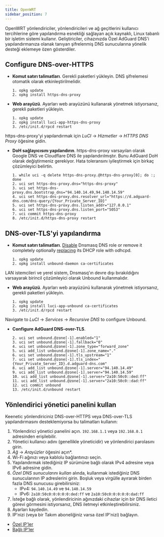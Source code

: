 ```yaml
---
title: OpenWRT
sidebar_position: 7
---
```


OpenWRT yönlendiriciler, yönlendiricileri ve ağ geçitlerini kullanıcı tercihlerine göre yapılandırma esnekliği sağlayan açık kaynaklı, Linux tabanlı bir işletim sistemi kullanır. Geliştiriciler, cihazınızda Özel AdGuard DNS'i yapılandırmanıza olanak tanıyan şifrelenmiş DNS sunucularına yönelik desteği eklemeye özen gösterdiler.

## Configure DNS-over-HTTPS

- **Komut satırı talimatları**. Gerekli paketleri yükleyin. DNS şifrelemesi otomatik olarak etkinleştirilmelidir.

  ```# Install packages
  1. opkg update
  2. opkg install https-dns-proxy
  ```
- **Web arayüzü**. Ayarları web arayüzünü kullanarak yönetmek istiyorsanız, gerekli paketleri yükleyin.

  ```# Install packages
  1. opkg update
  2. opkg install luci-app-https-dns-proxy
  3. /etc/init.d/rpcd restart
  ```

https-dns-proxy'yi yapılandırmak için _LuCI_ → _Hizmetler_ → _HTTPS DNS Proxy_ öğesine gidin.

- **DoH sağlayıcısını yapılandırın**. https-dns-proxy varsayılan olarak Google DNS ve Cloudflare DNS ile yapılandırılmıştır. Bunu AdGuard DoH olarak değiştirmeniz gerekiyor. Hata toleransını iyileştirmek için birkaç çözümleyici belirtin.

  ```# Configure DoH provider
  1. while uci -q delete https-dns-proxy.@https-dns-proxy[0]; do :; done
  2. uci set https-dns-proxy.dns="https-dns-proxy"
  3. uci set https-dns-proxy.dns.bootstrap_dns="94.140.14.49,94.140.14.59"
  4. uci set https-dns-proxy.dns.resolver_url="https://d.adguard-dns.com/dns-query/{Your_Private_Server_ID}"
  5. uci set https-dns-proxy.dns.listen_addr="127.0.0.1"
  6. uci set https-dns-proxy.dns.listen_port="5053"
  7. uci commit https-dns-proxy
  8. /etc/init.d/https-dns-proxy restart
  ```

## DNS-over-TLS'yi yapılandırma

- **Komut satırı talimatları**. [Disable](https://openwrt.org/docs/guide-user/base-system/dhcp_configuration#disabling_dns_role) Dnsmasq DNS role or remove it completely optionally [replacing](https://openwrt.org/docs/guide-user/base-system/dhcp_configuration#replacing_dnsmasq_with_odhcpd_and_unbound) its DHCP role with odhcpd.

  ```# Install packages
  1. opkg update
  2. opkg install unbound-daemon ca-certificates
  ```

LAN istemcileri ve yerel sistem, Dnsmasq'ın devre dışı bırakıldığını varsayarak birincil çözümleyici olarak Unbound kullanmalıdır.

- **Web arayüzü**. Ayarları web arayüzünü kullanarak yönetmek istiyorsanız, gerekli paketleri yükleyin.

  ```# Install packages
  1. opkg update
  2. opkg install luci-app-unbound ca-certificates
  3. /etc/init.d/rpcd restart
  ```

Navigate to _LuCI_ → _Services_ → _Recursive DNS_ to configure Unbound.

- **Configure AdGuard DNS-over-TLS**.

  ```1. uci add unbound zone
  2. uci set unbound.@zone[-1].enabled="1"
  3. uci set unbound.@zone[-1].fallback="0"
  4. uci set unbound.@zone[-1].zone_type="forward_zone"
  5. uci add_list unbound.@zone[-1].zone_name="."
  6. uci set unbound.@zone[-1].tls_upstream="1"
  7. uci set unbound.@zone[-1].tls_index="{Your_Private_Server_ID}.d.adguard-dns.com"
  8. uci add_list unbound.@zone[-1].server="94.140.14.49"
  9. uci add_list unbound.@zone[-1].server="94.140.14.59"
  10. uci add_list unbound.@zone[-1].server="2a10:50c0::ded:ff"
  11. uci add_list unbound.@zone[-1].server="2a10:50c0::dad:ff"
  12. uci commit unbound
  13. /etc/init.d/unbound restart
  ```

## Yönlendirici yönetici panelini kullan

Keenetic yönlendiriciniz DNS-over-HTTPS veya DNS-over-TLS yapılandırmasını desteklemiyorsa bu talimatları kullanın:

1. Yönlendirici yönetici panelini açın. `192.168.1.1` veya `192.168.0.1` adresinden erişilebilir.
2. Yönetici kullanıcı adını (genellikle yöneticidir) ve yönlendirici parolasını girin.
3. _Ağ_ → _Arayüzler_ öğesini açın\*.
4. Wi-Fi ağınızı veya kablolu bağlantınızı seçin.
5. Yapılandırmak istediğiniz IP sürümüne bağlı olarak IPv4 adresine veya IPv6 adresine gidin.
6. _Özel DNS sunucularını kullan_ alında, kullanmak istediğiniz DNS sunucularının IP adreslerini girin. Boşluk veya virgülle ayırarak birden fazla DNS sunucusu girebilirsiniz:
   - IPv4: `94.140.14.49` ve `94.140.14.59`
   - IPv6: `2a10:50c0:0:0:0:0:ded:ff` ve `2a10:50c0:0:0:0:0:dad:ff`
7. İsteğe bağlı olarak, yönlendiricinin ağınızdaki cihazlar için bir DNS iletici görevi görmesini istiyorsanız, DNS iletmeyi etkinleştirebilirsiniz.
8. Ayarları kaydedin.
9. IP'nizi (veya bir Takım aboneliğiniz varsa özel IP'nizi) bağlayın.

- [Özel IP'ler](/private-dns/connect-devices/other-options/dedicated-ip.md)
- [Bağlı IP'ler](/private-dns/connect-devices/other-options/linked-ip.md)
